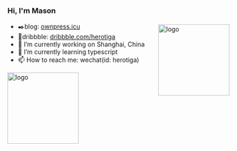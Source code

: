 ### Hi, I'm Mason

<!--

Here are some ideas to get you started:

- 🔭 I’m currently working on ...
- 🌱 I’m currently learning ...
- 👯 I’m looking to collaborate on ...
- 🤔 I’m looking for help with ...
- 💬 Ask me about ...
- 📫 How to reach me: ...
- 😄 Pronouns: ...
- ⚡ Fun fact: ...

- 表情：https://github.com/leoyaojy/tips/issues/11

-->

<img src="https://github-readme-stats.vercel.app/api?username=herotiga&show_icons=true" alt="logo" height="160" align="right" style="margin: 5px; margin-bottom: 20px;" />

- ✒️blog: [ownpress.icu](https://ownpress.icu/)
- 📐dribbble: [dribbble.com/herotiga](https://dribbble.com/herotiga)
- 🔭 I’m currently working on Shanghai, China
- 🌱 I’m currently learning typescript
- 📫 How to reach me: wechat(id: herotiga)


<img src="https://github-profile-trophy.vercel.app/?username=herotiga&theme=flat&column=7" alt="logo" height="160" align="center" style="margin: auto; margin-bottom: 20px;" />
